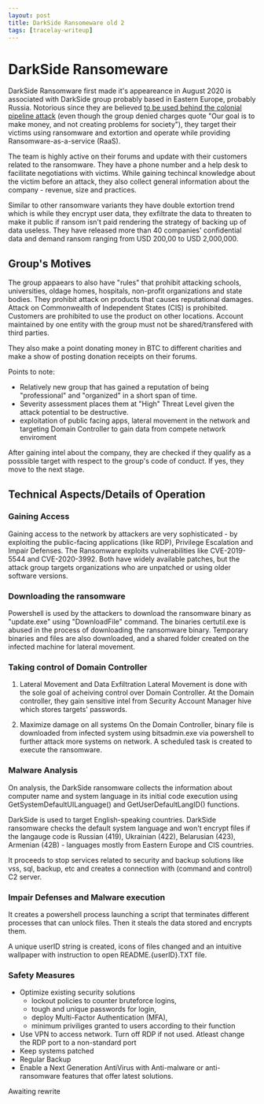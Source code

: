 ```yaml
---
layout: post
title: DarkSide Ransomeware old 2
tags: [tracelay-writeup]
---
```

# DarkSide Ransomeware
DarkSide Ransomware first made it's appeareance in August 2020 is associated with DarkSide group probably based in Eastern Europe, probably Russia. Notorious since they are believed [to be used behind the colonial pipeline attack](https://www.bankinfosecurity.com/fbi-darkside-ransomware-used-in-colonial-pipeline-attack-a-16555) (even though the group denied charges quote "Our goal is to make money, and not creating problems for society"), they target their victims using ransomware and extortion and operate while providing Ransomware-as-a-service (RaaS).

The team is highly active on their forums and update with their customers related to the ransomware. They have a phone number and a help desk to facilitate negotiations with victims. While gaining techincal knowledge about the victim before an attack, they also collect general information about the company - revenue, size and practices.

Similar to other ransomware variants they have double extortion trend which is while they encrypt user data, they exfiltrate the data to threaten to make it public if ransom isn't paid rendering the strategy of backing up of data useless. They have released more than 40 companies' confidential data and demand ransom ranging from USD 200,00 to USD 2,000,000.

## Group's Motives
The group appaears to also have "rules" that prohibit attacking schools, universities, oldage homes, hospitals, non-profit organizations and state bodies. They prohibit attack on products that causes reputational damages. Attack on Commonwealth of Independent States (CIS) is prohibited. Customers are prohibited to use the product on other locations. Account maintained by one entity with the group must not be shared/transfered with third parties. 

They also make a point donating money in BTC to different charities and make a show of posting donation receipts on their forums.

Points to note:
- Relatively new group that has gained a reputation of being "professional" and "organized" in a short span of time.
- Severity assessment places them at "High" Threat Level given the attack potential to be destructive.
- exploitation of public facing apps, lateral movement in the network and targeting Domain Controller to gain data from compete network enviroment  

After gaining intel about the company, they are checked if they qualify as a posssible target with respect to the group's code of conduct. If yes, they move to the next stage.

## Technical Aspects/Details of Operation
### Gaining Access
Gaining access to the network by attackers are very sophisticated - by exploiting the public-facing applications (like RDP), Privilege Escalation and Impair Defenses. The Ransomware exploits vulnerabilities like CVE-2019-5544 and CVE-2020-3992. Both have widely available patches, but the attack group targets organizations who are unpatched or using older software versions.

### Downloading the ransomware
Powershell is used by the attackers to download the ransomware binary as "update.exe" using "DownloadFile" command. The binaries certutil.exe is abused in the process of downloading the ransomware binary. Temporary binaries and files are also downloaded, and a shared folder created on the infected machine for lateral movement.

### Taking control of Domain Controller
1. Lateral Movement and Data Exfiltration
Lateral Movement is done with the sole goal of acheiving control over Domain Controller. At the Domain controller, they gain sensitive intel from Security Account Manager hive which stores targets' passwords.

2. Maximize damage on all systems
On the Domain Controller, binary file is downloaded from infected system using bitsadmin.exe via powershell to further attack more systems on network. A scheduled task is created to execute the ransomware.

### Malware Analysis
On analysis, the DarkSide ransomware collects the information about computer name and system language in its initial code execution using GetSystemDefaultUILanguage() and GetUserDefaultLangID() functions.

DarkSide is used to target English-speaking countries. DarkSide ransomware checks the default system language and won't encrypt files if the langauge code is Russian (419), Ukrainian (422), Belarusian (423), Armenian (42B) - languages mostly from Eastern Europe and CIS countries. 

It proceeds to stop services related to security and backup solutions like vss, sql, backup, etc and creates a connection with (command and control) C2 server. 

### Impair Defenses and Malware execution
It creates a powershell process launching a script that terminates different processes that can unlock files. Then it steals the data stored and encrypts them. 

A unique userID string is created, icons of files changed and an intuitive wallpaper with instruction to open README.{userID}.TXT file.

### Safety Measures
- Optimize existing security solutions 
	- lockout policies to counter bruteforce logins, 
	- tough and unique passwords for login, 
	- deploy Multi-Factor Authentication (MFA), 
	- minimum priviliges granted to users according to their function
- Use VPN to access network. Turn off RDP if not used. Atleast change the RDP port to a non-standard port
- Keep systems patched
- Regular Backup
- Enable a Next Generation AntiVirus with Anti-malware or anti-ransomware features that offer latest solutions.

Awaiting rewrite